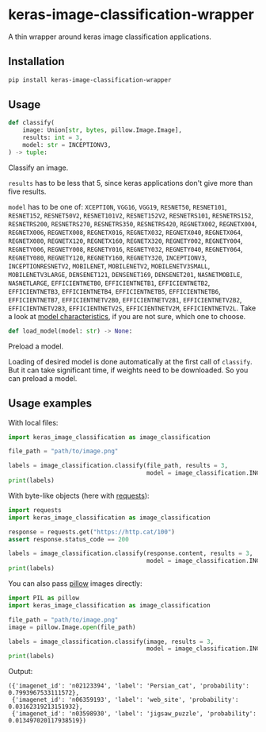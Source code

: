 # keras-image-classification-wrapper

A thin wrapper around keras image classification applications.

## Installation

```sh
pip install keras-image-classification-wrapper
```

## Usage

```python
def classify(
    image: Union[str, bytes, pillow.Image.Image],
    results: int = 3,
    model: str = INCEPTIONV3,
) -> tuple:
```

Classify an image.

`results` has to be less that 5, since keras applications don't give more than five results.

`model` has to be one of: `XCEPTION`, `VGG16`, `VGG19`, `RESNET50`, `RESNET101`, `RESNET152`, `RESNET50V2`, `RESNET101V2`, `RESNET152V2`, `RESNETRS101`, `RESNETRS152`, `RESNETRS200`, `RESNETRS270`, `RESNETRS350`, `RESNETRS420`, `REGNETX002`, `REGNETX004`, `REGNETX006`, `REGNETX008`, `REGNETX016`, `REGNETX032`, `REGNETX040`, `REGNETX064`, `REGNETX080`, `REGNETX120`, `REGNETX160`, `REGNETX320`, `REGNETY002`, `REGNETY004`, `REGNETY006`, `REGNETY008`, `REGNETY016`, `REGNETY032`, `REGNETY040`, `REGNETY064`, `REGNETY080`, `REGNETY120`, `REGNETY160`, `REGNETY320`, `INCEPTIONV3`, `INCEPTIONRESNETV2`, `MOBILENET`, `MOBILENETV2`, `MOBILENETV3SMALL`, `MOBILENETV3LARGE`, `DENSENET121`, `DENSENET169`, `DENSENET201`, `NASNETMOBILE`, `NASNETLARGE`, `EFFICIENTNETB0`, `EFFICIENTNETB1`, `EFFICIENTNETB2`, `EFFICIENTNETB3`, `EFFICIENTNETB4`, `EFFICIENTNETB5`, `EFFICIENTNETB6`, `EFFICIENTNETB7`, `EFFICIENTNETV2B0`, `EFFICIENTNETV2B1`, `EFFICIENTNETV2B2`, `EFFICIENTNETV2B3`, `EFFICIENTNETV2S`, `EFFICIENTNETV2M`, `EFFICIENTNETV2L`. Take a look at [model characteristics](https://keras.io/api/applications/#available-models), if you are not sure, which one to choose.

```python
def load_model(model: str) -> None:
```

Preload a model.

Loading of desired model is done automatically at the first call of `classify`. But it can take significant time, if weights need to be downloaded. So you can preload a model.

## Usage examples

With local files:

```python
import keras_image_classification as image_classification

file_path = "path/to/image.png"

labels = image_classification.classify(file_path, results = 3,
                                       model = image_classification.INCEPTIONV3)
print(labels)
```

With byte-like objects (here with [requests](https://pypi.org/project/requests/)):

```python
import requests
import keras_image_classification as image_classification

response = requests.get("https://http.cat/100")
assert response.status_code == 200

labels = image_classification.classify(response.content, results = 3,
                                       model = image_classification.INCEPTIONV3)
print(labels)
```

You can also pass [pillow](https://pypi.org/project/Pillow/) images directly:

```python
import PIL as pillow
import keras_image_classification as image_classification

file_path = "path/to/image.png"
image = pillow.Image.open(file_path)

labels = image_classification.classify(image, results = 3,
                                       model = image_classification.INCEPTIONV3)
print(labels)
```

Output:

```
({'imagenet_id': 'n02123394', 'label': 'Persian_cat', 'probability': 0.7993967533111572},
 {'imagenet_id': 'n06359193', 'label': 'web_site', 'probability': 0.03162319213151932},
 {'imagenet_id': 'n03598930', 'label': 'jigsaw_puzzle', 'probability': 0.013497020117938519})
```
